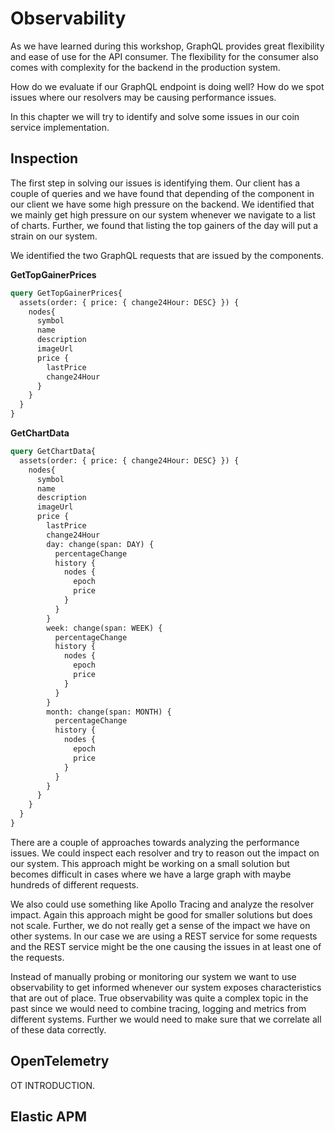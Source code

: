 # Observability

As we have learned during this workshop, GraphQL provides great flexibility and ease of use for the API consumer. The flexibility for the consumer also comes with complexity for the backend in the production system.

How do we evaluate if our GraphQL endpoint is doing well? How do we spot issues where our resolvers may be causing performance issues.

In this chapter we will try to identify and solve some issues in our coin service implementation.

## Inspection

The first step in solving our issues is identifying them. Our client has a couple of queries and we have found that depending of the component in our client we have some high pressure on the backend. We identified that we mainly get high pressure on our system whenever we navigate to a list of charts. Further, we found that listing the top gainers of the day will put a strain on our system.

We identified the two GraphQL requests that are issued by the components.

**GetTopGainerPrices**

```graphql
query GetTopGainerPrices{
  assets(order: { price: { change24Hour: DESC} }) {
    nodes{
      symbol
      name
      description
      imageUrl
      price {
        lastPrice
        change24Hour
      }
    }
  }
}
```

**GetChartData**

```graphql
query GetChartData{
  assets(order: { price: { change24Hour: DESC} }) {
    nodes{
      symbol
      name
      description
      imageUrl
      price {
        lastPrice
        change24Hour
        day: change(span: DAY) {
          percentageChange
          history {
            nodes {
              epoch
              price
            }
          }
        }
        week: change(span: WEEK) {
          percentageChange
          history {
            nodes {
              epoch
              price
            }
          }
        }
        month: change(span: MONTH) {
          percentageChange
          history {
            nodes {
              epoch
              price
            }
          }
        }
      }
    }
  }
}
```

There are a couple of approaches towards analyzing the performance issues. We could inspect each resolver and try to reason out the impact on our system. This approach might be working on a small solution but becomes difficult in cases where we have a large graph with maybe hundreds of different requests.

We also could use something like Apollo Tracing and analyze the resolver impact. Again this approach might be good for smaller solutions but does not scale. Further, we do not really get a sense of the impact we have on other systems. In our case we are using a REST service for some requests and the REST service might be the one causing the issues in at least one of the requests.

Instead of manually probing or monitoring our system we want to use observability to get informed whenever our system exposes characteristics that are out of place. True observability was quite a complex topic in the past since we would need to combine tracing, logging and metrics from different systems. Further we would need to make sure that we correlate all of these data correctly.

## OpenTelemetry

OT INTRODUCTION.




## Elastic APM

